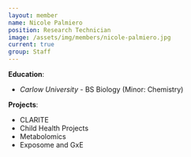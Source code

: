```yaml
---
layout: member
name: Nicole Palmiero
position: Research Technician
image: /assets/img/members/nicole-palmiero.jpg
current: true
group: Staff
---
```


**Education**: 

  * *Carlow University* - BS Biology (Minor: Chemistry)

**Projects**:

  * CLARITE
  * Child Health Projects
  * Metabolomics
  * Exposome and GxE
